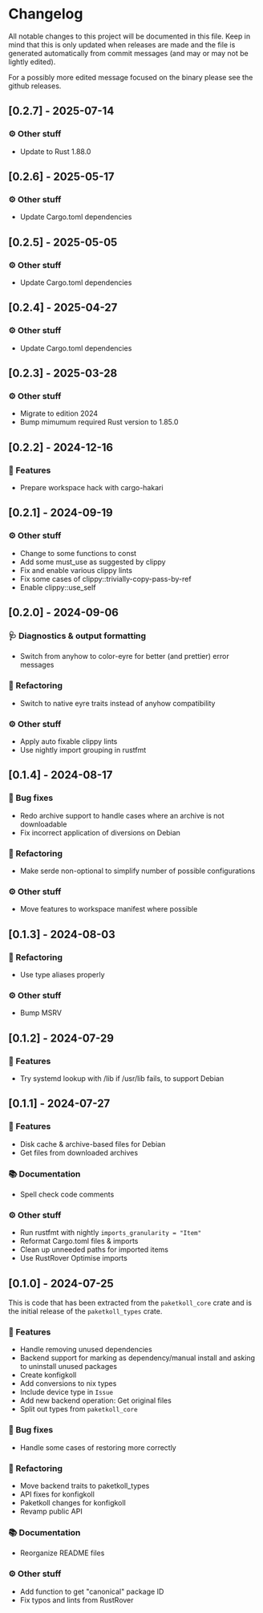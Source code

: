 # Changelog

All notable changes to this project will be documented in this file.
Keep in mind that this is only updated when releases are made and the file
is generated automatically from commit messages (and may or may not be lightly
edited).

For a possibly more edited message focused on the binary please see the github
releases.

## [0.2.7] - 2025-07-14

### ⚙️ Other stuff

- Update to Rust 1.88.0

## [0.2.6] - 2025-05-17

### ⚙️ Other stuff

- Update Cargo.toml dependencies

## [0.2.5] - 2025-05-05

### ⚙️ Other stuff

- Update Cargo.toml dependencies

## [0.2.4] - 2025-04-27

### ⚙️ Other stuff

- Update Cargo.toml dependencies

## [0.2.3] - 2025-03-28

### ⚙️ Other stuff

- Migrate to edition 2024
- Bump mimumum required Rust version to 1.85.0

## [0.2.2] - 2024-12-16

### 🚀 Features

- Prepare workspace hack with cargo-hakari

## [0.2.1] - 2024-09-19

### ⚙️ Other stuff

- Change to some functions to const
- Add some must_use as suggested by clippy
- Fix and enable various clippy lints
- Fix some cases of clippy::trivially-copy-pass-by-ref
- Enable clippy::use_self

## [0.2.0] - 2024-09-06

### 🩺 Diagnostics & output formatting

- Switch from anyhow to color-eyre for better (and prettier) error messages

### 🚜 Refactoring

- Switch to native eyre traits instead of anyhow compatibility

### ⚙️ Other stuff

- Apply auto fixable clippy lints
- Use nightly import grouping in rustfmt

## [0.1.4] - 2024-08-17

### 🐛 Bug fixes

- Redo archive support to handle cases where an archive is not downloadable
- Fix incorrect application of diversions on Debian

### 🚜 Refactoring

- Make serde non-optional to simplify number of possible configurations

### ⚙️ Other stuff

- Move features to workspace manifest where possible

## [0.1.3] - 2024-08-03

### 🚜 Refactoring

- Use type aliases properly

### ⚙️ Other stuff

- Bump MSRV

## [0.1.2] - 2024-07-29

### 🚀 Features

- Try systemd lookup with /lib if /usr/lib fails, to support Debian

## [0.1.1] - 2024-07-27

### 🚀 Features

- Disk cache & archive-based files for Debian
- Get files from downloaded archives

### 📚 Documentation

- Spell check code comments

### ⚙️ Other stuff

- Run rustfmt with nightly `imports_granularity = "Item"`
- Reformat Cargo.toml files & imports
- Clean up unneeded paths for imported items
- Use RustRover Optimise imports

## [0.1.0] - 2024-07-25

This is code that has been extracted from the `paketkoll_core` crate and is
the initial release of the `paketkoll_types` crate.

### 🚀 Features

- Handle removing unused dependencies
- Backend support for marking as dependency/manual install and asking to
  uninstall unused packages
- Create konfigkoll
- Add conversions to nix types
- Include device type in `Issue`
- Add new backend operation: Get original files
- Split out types from `paketkoll_core`

### 🐛 Bug fixes

- Handle some cases of restoring more correctly

### 🚜 Refactoring

- Move backend traits to paketkoll_types
- API fixes for konfigkoll
- Paketkoll changes for konfigkoll
- Revamp public API

### 📚 Documentation

- Reorganize README files

### ⚙️ Other stuff

- Add function to get "canonical" package ID
- Fix typos and lints from RustRover
